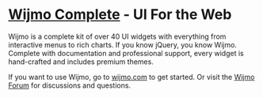 [Wijmo Complete](http://wijmo.com/) - UI For the Web
================================

Wijmo is a complete kit of over 40 UI widgets with everything from interactive menus to rich charts. If you know jQuery, you know Wijmo. Complete with documentation and professional support, every widget is hand-crafted and includes premium themes.

If you want to use Wijmo, go to [wijmo.com](http://wijmo.com) to get started. Or visit the [Wijmo Forum](http://wijmo.com/forums/) for discussions and questions.
 